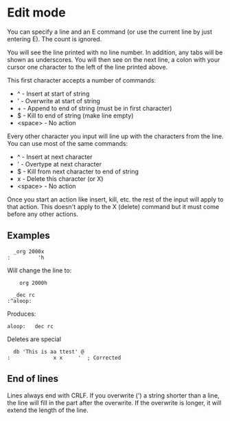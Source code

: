 # Edit mode

You can specify a line and an E command (or use the current line by just entering E). The count is ignored.

You will see the line printed with no line number. In addition, any tabs will be shown as underscores.
You will then see on the next line, a colon with your cursor one character to the left of the line printed above.

This first character accepts a number of commands:

* ^ - Insert at start of string
* ' - Overwrite at start of string
* \+ - Append to end of string (must be in first character)
* $ - Kill to end of string (make line empty)
* \<space\> - No action

Every other character you input will line up with the characters from the line. You can use most of the same commands:
* ^ - Insert at next character
* ' - Overtype at next character
* $ - Kill from next character to end of string
* x - Delete this character (or X)
* \<space\> - No action


Once you start an action like insert, kill, etc. the rest of the input will apply to that action. This doesn't apply to the X (delete) command but it must come before any other actions. 

## Examples

```
  _org 2000x
:         'h
```

Will change the line to:
```
	org 2000h
```	


```
  _dec rc
:^aloop:
```

Produces:
```
aloop:   dec rc
```

Deletes are special 
```
  db 'This is aa ttest' @
:              x x     '  ; Corrected
```




## End of lines
Lines always end with CRLF. If you overwrite (') a string shorter than a line, the line will fill in the part after the overwrite. If the overwrite is longer, it will extend the length of the line.


